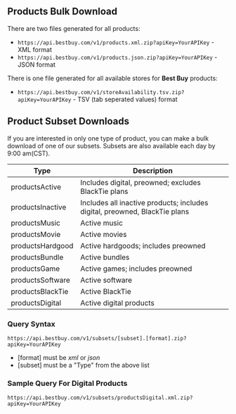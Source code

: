 ## Products Bulk Download
There are two files generated for all products:

+ `https://api.bestbuy.com/v1/products.xml.zip?apiKey=YourAPIKey` - XML format
+ `https://api.bestbuy.com/v1/products.json.zip?apiKey=YourAPIKey` - JSON format

There is one file generated for all available stores for **Best Buy** products:

+ `https://api.bestbuy.com/v1/storeAvailability.tsv.zip?apiKey=YourAPIKey` - TSV (tab seperated values) format

## Product Subset Downloads

If you are interested in only one type of product, you can make a bulk download of one of our subsets. Subsets are also available each day by 9:00 am(CST).

Type | Description
---- | -----------
productsActive | Includes digital, preowned; excludes BlackTie plans
productsInactive | Includes all inactive products; includes digital, preowned, BlackTie plans
productsMusic | Active music
productsMovie | Active movies
productsHardgood | Active hardgoods; includes preowned
productsBundle | Active bundles
productsGame | Active games; includes preowned
productsSoftware | Active software
productsBlackTie | Active BlackTie
productsDigital | Active digital products

### Query Syntax
`https://api.bestbuy.com/v1/subsets/[subset].[format].zip?apiKey=YourAPIKey`

+ [format] must be *xml* or *json*
+ [subset] must be a "Type" from the above list

### Sample Query For Digital Products
`https://api.bestbuy.com/v1/subsets/productsDigital.xml.zip?apiKey=YourAPIKey`

